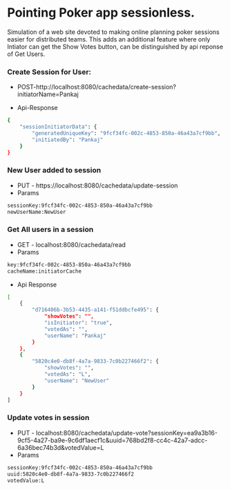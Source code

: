 # Pointing Poker app sessionless.

Simulation of a web site devoted to making online planning poker sessions easier for distributed teams.
This adds an additional feature where only Intiator can get the Show Votes button, can be distinguished by api reponse of Get Users.

### Create Session for User: 

- POST-http://localhost:8080/cachedata/create-session?initiatorName=Pankaj

- Api-Response
```sh
{
    "sessionInitiatorData": {
        "generatedUniqueKey": "9fcf34fc-002c-4853-850a-46a43a7cf9bb",
        "initiatedBy": "Pankaj"
    }
}
```

### New User added to session
- PUT - https://localhost:8080/cachedata/update-session
- Params
```sh
sessionKey:9fcf34fc-002c-4853-850a-46a43a7cf9bb
newUserName:NewUser
```

### Get All users in a session
- GET - localhost:8080/cachedata/read
- Params
```sh
key:9fcf34fc-002c-4853-850a-46a43a7cf9bb
cacheName:initiatorCache
```
- Api Response
```sh
[
    {
        "d716406b-3b53-4435-a141-f51ddbcfe495": {
            "showVotes": "",
            "isInitiator": "true",
            "votedAs": "",
            "userName": "Pankaj"
        }
    },
    {
        "5820c4e0-db8f-4a7a-9833-7c0b227466f2": {
            "showVotes": "",
            "votedAs": "L",
            "userName": "NewUser"
        }
    }
]
```

### Update votes in session
- PUT - localhost:8080/cachedata/update-vote?sessionKey=ea9a3b16-9cf5-4a27-ba9e-9c6df1aecf1c&uuid=768bd2f8-cc4c-42a7-adcc-6a36bec74b3d&votedValue=L
- Params
```sh
sessionKey:9fcf34fc-002c-4853-850a-46a43a7cf9bb
uuid:5820c4e0-db8f-4a7a-9833-7c0b227466f2
votedValue:L
```
